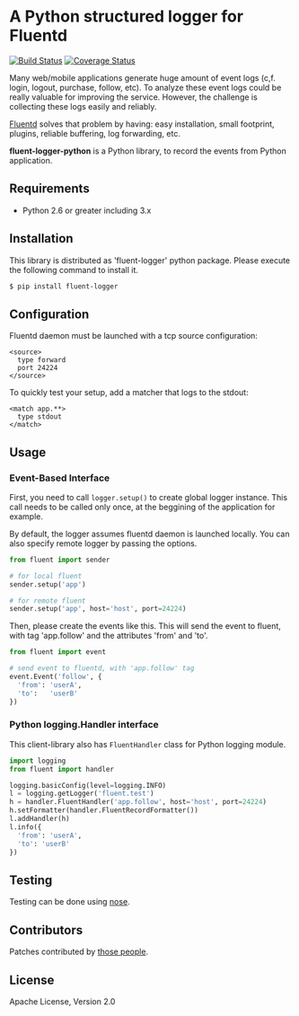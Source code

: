 # A Python structured logger for Fluentd

[![Build Status](https://travis-ci.org/fluent/fluent-logger-python.svg?branch=master)](https://travis-ci.org/fluent/fluent-logger-python)
[![Coverage Status](https://coveralls.io/repos/fluent/fluent-logger-python/badge.svg)](https://coveralls.io/r/fluent/fluent-logger-python)

Many web/mobile applications generate huge amount of event logs (c,f. login, logout, purchase, follow, etc). To analyze these event logs could be really valuable for improving the service. However, the challenge is collecting these logs easily and reliably.

[Fluentd](http://github.com/fluent/fluentd) solves that problem by having: easy installation, small footprint, plugins, reliable buffering, log forwarding, etc.

**fluent-logger-python** is a Python library, to record the events from Python application.

## Requirements

* Python 2.6 or greater including 3.x

## Installation

This library is distributed as 'fluent-logger' python package. Please execute the following command to install it.

```sh
$ pip install fluent-logger
```

## Configuration

Fluentd daemon must be launched with a tcp source configuration:

    <source>
      type forward
      port 24224
    </source>

To quickly test your setup, add a matcher that logs to the stdout:

    <match app.**>
      type stdout
    </match>

## Usage

### Event-Based Interface

First, you need to call `logger.setup()` to create global logger instance. This call needs to be called only once, at the beggining of the application for example.

By default, the logger assumes fluentd daemon is launched locally. You can also specify remote logger by passing the options.

```python
from fluent import sender

# for local fluent
sender.setup('app')

# for remote fluent
sender.setup('app', host='host', port=24224)
```

Then, please create the events like this. This will send the event to fluent, with tag 'app.follow' and the attributes 'from' and 'to'.

```python
from fluent import event

# send event to fluentd, with 'app.follow' tag
event.Event('follow', {
  'from': 'userA',
  'to':   'userB'
})
```

### Python logging.Handler interface

This client-library also has `FluentHandler` class for Python logging module.

```python
import logging
from fluent import handler

logging.basicConfig(level=logging.INFO)
l = logging.getLogger('fluent.test')
h = handler.FluentHandler('app.follow', host='host', port=24224)
h.setFormatter(handler.FluentRecordFormatter())
l.addHandler(h)
l.info({
  'from': 'userA',
  'to': 'userB'
})
```

## Testing

Testing can be done using [nose](https://nose.readthedocs.org/en/latest/).
    
## Contributors

Patches contributed by [those people](https://github.com/fluent/fluent-logger-python/contributors).

## License

Apache License, Version 2.0
